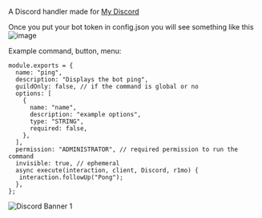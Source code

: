 A Discord handler made for [My Discord](https://discord.gg/BRKgjW65cA)

Once you put your bot token in config.json you will see something like this
![image](https://user-images.githubusercontent.com/49791552/147419239-82d4d5fe-5055-4c5c-b83d-fd0062b7d684.png)


Example command, button, menu:
```
module.exports = {
  name: "ping",
  description: "Displays the bot ping",
  guildOnly: false, // if the command is global or no
  options: [
    {
      name: "name",
      description: "example options",
      type: "STRING",
      required: false,
    },
  ],
  permission: "ADMINISTRATOR", // required permission to run the command
  invisible: true, // ephemeral
  async execute(interaction, client, Discord, r1mo) {
   interaction.followUp("Pong");
  },
};
```
![Discord Banner 1](https://discordapp.com/api/guilds/921838578160533564/widget.png?style=banner1)


